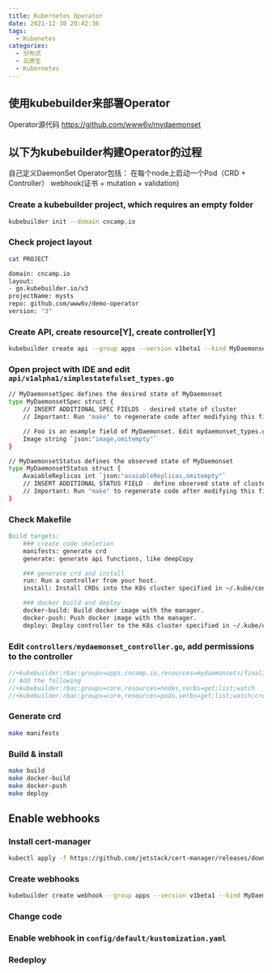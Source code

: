 ```yaml
---
title: Kubernetes Operator
date: 2021-12-30 20:42:36
tags:
  - Kubenetes
categories:
  - 分布式 
  - 云原生
  - Kubernetes  
---
```


<p></p>
<!-- more -->

## 使用kubebuilder来部署Operator

Operator源代码
https://github.com/www6v/mydaemonset   


## 以下为kubebuilder构建Operator的过程
   自己定义DaemonSet Operator包括：
   在每个node上启动一个Pod（CRD + Controller）
   webhook(证书 + mutation + validation)


### Create a kubebuilder project, which requires an empty folder

```sh
kubebuilder init --domain cncamp.io
```

### Check project layout

```sh
cat PROJECT

domain: cncamp.io
layout:
- go.kubebuilder.io/v3
projectName: mysts
repo: github.com/www6v/demo-operator
version: "3"
```

### Create API, create resource[Y], create controller[Y]

```sh
kubebuilder create api --group apps --version v1beta1 --kind MyDaemonset
```

### Open project with IDE and edit `api/v1alpha1/simplestatefulset_types.go`

```sh
// MyDaemonsetSpec defines the desired state of MyDaemonset
type MyDaemonsetSpec struct {
	// INSERT ADDITIONAL SPEC FIELDS - desired state of cluster
	// Important: Run "make" to regenerate code after modifying this file

	// Foo is an example field of MyDaemonset. Edit mydaemonset_types.go to remove/update
	Image string `json:"image,omitempty"`
}

// MyDaemonsetStatus defines the observed state of MyDaemonset
type MyDaemonsetStatus struct {
	AvaiableReplicas int `json:"avaiableReplicas,omitempty"`
	// INSERT ADDITIONAL STATUS FIELD - define observed state of cluster
	// Important: Run "make" to regenerate code after modifying this file
}
```

### Check Makefile

```makefile
Build targets:
    ### create code skeletion
    manifests: generate crd
    generate: generate api functions, like deepCopy

    ### generate crd and install
    run: Run a controller from your host.
    install: Install CRDs into the K8s cluster specified in ~/.kube/config.

    ### docker build and deploy
    docker-build: Build docker image with the manager.
    docker-push: Push docker image with the manager.
    deploy: Deploy controller to the K8s cluster specified in ~/.kube/config.
```

### Edit `controllers/mydaemonset_controller.go`, add permissions to the controller
```go
//+kubebuilder:rbac:groups=apps.cncamp.io,resources=mydaemonsets/finalizers,verbs=update
// Add the following
//+kubebuilder:rbac:groups=core,resources=nodes,verbs=get;list;watch
//+kubebuilder:rbac:groups=core,resources=pods,verbs=get;list;watch;create;update;patch;delete
```

### Generate crd

```sh
make manifests
```

### Build & install

```sh
make build
make docker-build
make docker-push
make deploy
```

## Enable webhooks

### Install cert-manager

```sh
kubectl apply -f https://github.com/jetstack/cert-manager/releases/download/v1.6.1/cert-manager.yaml
```

### Create webhooks

```sh
kubebuilder create webhook --group apps --version v1beta1 --kind MyDaemonset --defaulting --programmatic-validation
```

### Change code

### Enable webhook in `config/default/kustomization.yaml`

### Redeploy






